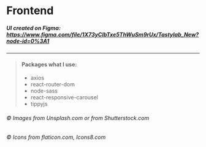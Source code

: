 # Frontend
##### UI created on Figma: https://www.figma.com/file/1X73yCIbTxe5ThWuSm9rUx/Tastylab_New?node-id=0%3A1
___

> #### Packages what I use: 
> - axios
> - react-router-dom
> - node-sass
> - react-responsive-carousel
> - tippyjs

###### © Images from Unsplash.com or from Shutterstock.com
###### © Icons from flaticon.com, Icons8.com
